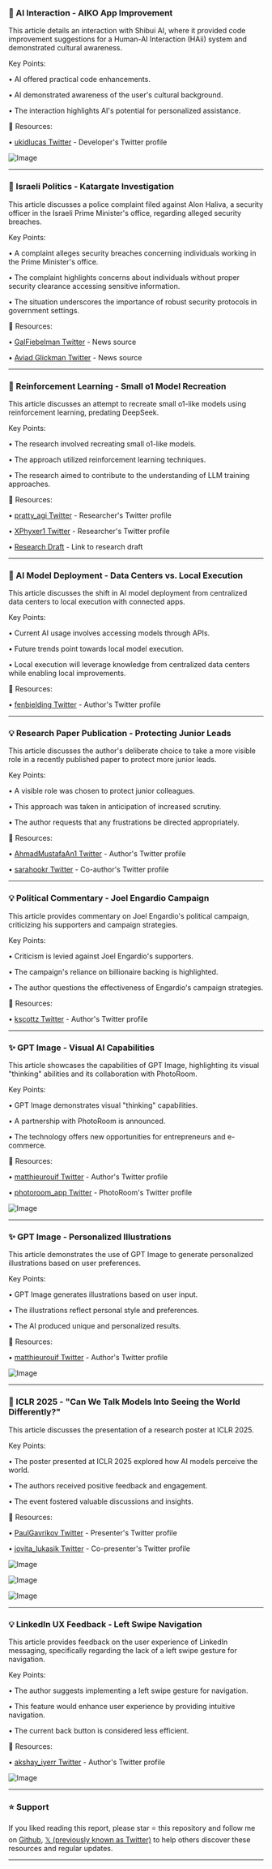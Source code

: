 ### 🤖 AI Interaction - AIKO App Improvement

This article details an interaction with Shibui AI, where it provided code improvement suggestions for a Human-AI Interaction (HAii) system and demonstrated cultural awareness.

Key Points:

• AI offered practical code enhancements.

• AI demonstrated awareness of the user's cultural background.

• The interaction highlights AI's potential for personalized assistance.


🔗 Resources:

• [ukidlucas Twitter](https://x.com/ukidlucas) - Developer's Twitter profile

![Image](https://pbs.twimg.com/media/GqIWV_qbYAA7IrR?format=png&name=small)


---
### 🤖 Israeli Politics - Katargate Investigation

This article discusses a police complaint filed against Alon Haliva, a security officer in the Israeli Prime Minister's office, regarding alleged security breaches.

Key Points:

• A complaint alleges security breaches concerning individuals working in the Prime Minister's office.


• The complaint highlights concerns about individuals without proper security clearance accessing sensitive information.

• The situation underscores the importance of robust security protocols in government settings.


🔗 Resources:

• [GalFiebelman Twitter](https://x.com/GalFiebelman) - News source

• [Aviad Glickman Twitter](https://x.com/aviadglickman) - News source


---
### 🤖 Reinforcement Learning - Small o1 Model Recreation

This article discusses an attempt to recreate small o1-like models using reinforcement learning, predating DeepSeek.

Key Points:

• The research involved recreating small o1-like models.

• The approach utilized reinforcement learning techniques.

• The research aimed to contribute to the understanding of LLM training approaches.


🔗 Resources:

• [pratty_agi Twitter](https://x.com/pratty_agi) - Researcher's Twitter profile

• [XPhyxer1 Twitter](https://x.com/XPhyxer1) - Researcher's Twitter profile

• [Research Draft](https://t.co/L62pDyIAfC) - Link to research draft


---
### 🤖 AI Model Deployment -  Data Centers vs. Local Execution

This article discusses the shift in AI model deployment from centralized data centers to local execution with connected apps.

Key Points:

• Current AI usage involves accessing models through APIs.

• Future trends point towards local model execution.

• Local execution will leverage knowledge from centralized data centers while enabling local improvements.


🔗 Resources:

• [fenbielding Twitter](https://x.com/fenbielding) - Author's Twitter profile


---
### 💡 Research Paper Publication -  Protecting Junior Leads

This article discusses the author's deliberate choice to take a more visible role in a recently published paper to protect more junior leads.


Key Points:

• A visible role was chosen to protect junior colleagues.

• This approach was taken in anticipation of increased scrutiny.

• The author requests that any frustrations be directed appropriately.


🔗 Resources:

• [AhmadMustafaAn1 Twitter](https://x.com/AhmadMustafaAn1) - Author's Twitter profile

• [sarahookr Twitter](https://x.com/sarahookr) - Co-author's Twitter profile


---
### 💡 Political Commentary -  Joel Engardio Campaign

This article provides commentary on Joel Engardio's political campaign, criticizing his supporters and campaign strategies.


Key Points:

• Criticism is levied against Joel Engardio's supporters.

• The campaign's reliance on billionaire backing is highlighted.


• The author questions the effectiveness of Engardio's campaign strategies.


🔗 Resources:

• [kscottz Twitter](https://x.com/kscottz) - Author's Twitter profile


---
### ✨ GPT Image - Visual AI Capabilities

This article showcases the capabilities of GPT Image, highlighting its visual "thinking" abilities and its collaboration with PhotoRoom.


Key Points:

• GPT Image demonstrates visual "thinking" capabilities.

• A partnership with PhotoRoom is announced.

• The technology offers new opportunities for entrepreneurs and e-commerce.


🔗 Resources:

• [matthieurouif Twitter](https://x.com/matthieurouif) - Author's Twitter profile

• [photoroom_app Twitter](https://x.com/photoroom_app) - PhotoRoom's Twitter profile

![Image](https://pbs.twimg.com/media/GqBHt9IWoAANmcj?format=jpg&name=small)


---
### ✨ GPT Image - Personalized Illustrations

This article demonstrates the use of GPT Image to generate personalized illustrations based on user preferences.


Key Points:

• GPT Image generates illustrations based on user input.

•  The illustrations reflect personal style and preferences.

• The AI produced unique and personalized results.


🔗 Resources:

• [matthieurouif Twitter](https://x.com/matthieurouif) - Author's Twitter profile

![Image](https://pbs.twimg.com/media/GqBHvGHXsAAeBT0?format=jpg&name=small)


---
### 🤖 ICLR 2025 -  "Can We Talk Models Into Seeing the World Differently?"

This article discusses the presentation of a research poster at ICLR 2025.


Key Points:

• The poster presented at ICLR 2025 explored how AI models perceive the world.

• The authors received positive feedback and engagement.

• The event fostered valuable discussions and insights.


🔗 Resources:

• [PaulGavrikov Twitter](https://x.com/PaulGavrikov) - Presenter's Twitter profile

• [jovita_lukasik Twitter](https://x.com/jovita_lukasik) - Co-presenter's Twitter profile

![Image](https://pbs.twimg.com/media/GqBCJDBW0AASezp?format=jpg&name=small)

![Image](https://pbs.twimg.com/media/GqBCI_eWgAAIkag?format=jpg&name=small)

![Image](https://pbs.twimg.com/media/GqBCI_hXQAAJ89-?format=jpg&name=360x360)


---
### 💡 LinkedIn UX Feedback - Left Swipe Navigation

This article provides feedback on the user experience of LinkedIn messaging, specifically regarding the lack of a left swipe gesture for navigation.


Key Points:

• The author suggests implementing a left swipe gesture for navigation.

• This feature would enhance user experience by providing intuitive navigation.

• The current back button is considered less efficient.


🔗 Resources:

• [akshay_iyerr Twitter](https://x.com/akshay_iyerr) - Author's Twitter profile

![Image](https://pbs.twimg.com/media/Gp-onqIXsAArQEE?format=jpg&name=small)


---

### ⭐️ Support

If you liked reading this report, please star ⭐️ this repository and follow me on [Github](https://github.com/Drix10), [𝕏 (previously known as Twitter)](https://x.com/DRIX_10_) to help others discover these resources and regular updates.

---